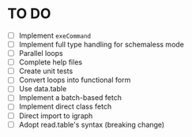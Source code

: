 # TO DO
- [ ] Implement `exeCommand`
- [ ] Implement full type handling for schemaless mode 
- [ ] Parallel loops 
- [ ] Complete help files
- [ ] Create unit tests
- [ ] Convert loops into functional form
- [ ] Use data.table
- [ ] Implement a batch-based fetch
- [ ] Implement direct class fetch
- [ ] Direct import to igraph
- [ ] Adopt read.table's syntax (breaking change)
